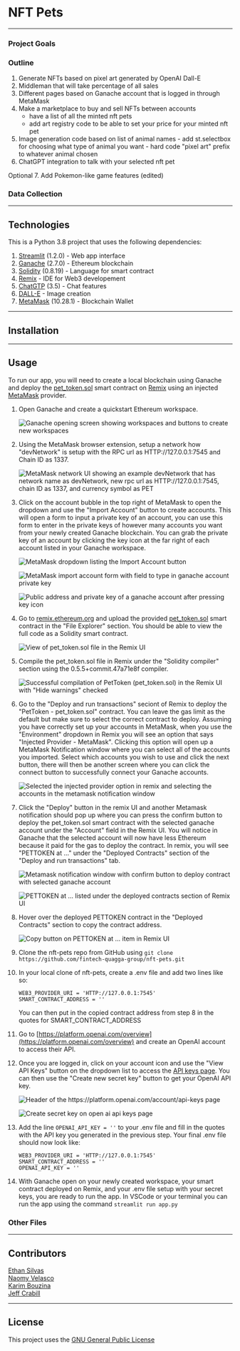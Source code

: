 # NFT Pets

---

### Project Goals 


### Outline
1. Generate NFTs based on pixel art generated by OpenAI Dall-E
2. Middleman that will take percentage of all sales
3. Different pages based on Ganache account that is logged in through MetaMask
4. Make a marketplace to buy and sell NFTs between accounts
	- have a list of all the minted nft pets
	- add art registry code to be able to set your price for your minted nft pet
5. Image generation code based on list of animal names
        - add st.selectbox for choosing what type of animal you want
        - hard code "pixel art" prefix to whatever animal chosen
6. ChatGPT integration to talk with your selected nft pet

Optional
7. Add Pokemon-like game features (edited) 

### Data Collection 


---

## Technologies

This is a Python 3.8 project that uses the following dependencies:

1. [Streamlit](https://streamlit.io/) (1.2.0) - Web app interface
2. [Ganache](https://trufflesuite.com/ganache/) (2.7.0) - Ethereum blockchain
3. [Solidity](https://soliditylang.org/) (0.8.19) - Language for smart contract
4. [Remix](https://remix-project.org/) - IDE for Web3 developement
5. [ChatGTP](https://openai.com/blog/chatgpt) (3.5) - Chat features
6. [DALL-E](https://labs.openai.com/) - Image creation
7. [MetaMask](https://MetaMask.io/) (10.28.1) - Blockchain Wallet
---

## Installation



---

## Usage
To run our app, you will need to create a local blockchain using Ganache and deploy the [pet_token.sol](./Smart_Contracts/pet_token.sol) smart contract on [Remix](https://remix.ethereum.org/) using an injected [MetaMask](https://metamask.io/) provider.

1. Open Ganache and create a quickstart Ethereum workspace. 

    ![Ganache opening screen showing workspaces and buttons to create new workspaces](./Resources/Images/ganache_workspaces.png)

2. Using the MetaMask browser extension, setup a network how "devNetwork" is setup with the RPC url as HTTP://127.0.0.1:7545 and Chain ID as 1337. 

    ![MetaMask network UI showing an example devNetwork that has network name as devNetwork, new rpc url as HTTP://127.0.0.1:7545, chain ID as 1337, and currency symbol as PET](./Resources/Images/metamask_network.png)

3. Click on the account bubble in the top right of MetaMask to open the dropdown and use the "Import Account" button to create accounts. This will open a form to input a private key of an account, you can use this form to enter in the private keys of however many accounts you want from your newly created Ganache blockchain. You can grab the private key of an account by clicking the key icon at the far right of each account listed in your Ganache workspace. 

    ![MetaMask dropdown listing the Import Account button](./Resources/Images/metamask_accounts.png)

    ![MetaMask import account form with field to type in ganache account private key](./Resources/Images/metamask_import_account.png)

    ![Public address and private key of a ganache account after pressing key icon](./Resources/Images/ganache_private_key.png)

4. Go to [remix.ethereum.org](https://remix.ethereum.org/) and upload the provided [pet_token.sol](./Smart_Contracts/pet_token.sol) smart contract in the "File Explorer" section. You should be able to view the full code as a Solidity smart contract.

    ![View of pet_token.sol file in the Remix UI](./Resources/Images/pet_token.png)

5. Compile the pet_token.sol file in Remix under the "Solidity compiler" section using the 0.5.5+commit.47a71e8f compiler. 

    ![Successful compilation of PetToken (pet_token.sol) in the Remix UI with "Hide warnings" checked](./Resources/Images/compile_pet_token.png)

6. Go to the "Deploy and run transactions" seciont of Remix to deploy the "PetToken - pet_token.sol" contract. You can leave the gas limit as the default but make sure to select the correct contract to deploy. Assuming you have correctly set up your accounts in MetaMask, when you use the "Environment" dropdown in Remix you will see an option that says "Injected Provider - MetaMask". Clicking this option will open up a MetaMask Notification window where you can select all of the accounts you imported. Select which accounts you wish to use and click the next button, there will then be another screen where you can click the connect button to successfully connect your Ganache accounts. 

    ![Selected the injected provider option in remix and selecting the accounts in the metamask notification window](./Resources/Images/deploy_accounts.png)

7. Click the "Deploy" button in the remix UI and another Metamask notification should pop up where you can press the confirm button to deploy the pet_token.sol smart contract with the selected ganache account under the "Account" field in the Remix UI. You will notice in Ganache that the selected account will now have less Ethereum because it paid for the gas to deploy the contract. In remix, you will see "PETTOKEN at ..." under the "Deployed Contracts" section of the "Deploy and run transactions" tab. 

    ![Metamask notification window with confirm button to deploy contract with selected ganache account](./Resources/Images/deploy_metamask.png)

    ![PETTOKEN at ... listed under the deployed contracts section of Remix UI](./Resources/Images/deployed_contracts.png)

8. Hover over the deployed PETTOKEN contract in the "Deployed Contracts" section to copy the contract address. 

    ![Copy button on PETTOKEN at ... item in Remix UI](./Resources/Images/copy_contract_address.png)

9. Clone the nft-pets repo from GitHub using `git clone https://github.com/fintech-quagga-group/nft-pets.git`

10. In your local clone of nft-pets, create a .env file and add two lines like so:

    ```
    WEB3_PROVIDER_URI = 'HTTP://127.0.0.1:7545'
    SMART_CONTRACT_ADDRESS = ''
    ```

    You can then put in the copied contract address from step 8 in the quotes for SMART_CONTRACT_ADDRESS

11. Go to [https://platform.openai.com/overview](https://platform.openai.com/overview) and create an OpenAI account to access their API. 

12. Once you are logged in, click on your account icon and use the "View API Keys" button on the dropdown list to access the [API keys page](https://platform.openai.com/account/api-keys). You can then use the "Create new secret key" button to get your OpenAI API key.

    ![Header of the https://platform.openai.com/account/api-keys page](./Resources/Images/openai_api_keys.png)

    ![Create secret key on open ai api keys page](./Resources/Images/create_secret_key.png)

13. Add the line `OPENAI_API_KEY = ''` to your .env file and fill in the quotes with the API key you generated in the previous step. Your final .env file should now look like: 

    ```
    WEB3_PROVIDER_URI = 'HTTP://127.0.0.1:7545'
    SMART_CONTRACT_ADDRESS = ''
    OPENAI_API_KEY = ''
    ```

14. With Ganache open on your newly created workspace, your smart contract deployed on Remix, and your .env file setup with your secret keys, you are ready to run the app. In VSCode or your terminal you can run the app using the command `streamlit run app.py`

### Other Files 


---

## Contributors

[Ethan Silvas](https://github.com/ethansilvas) <br>
[Naomy Velasco](https://github.com/naomynaomy) <br>
[Karim Bouzina](https://github.com/karim985) <br>
[Jeff Crabill](https://github.com/jeffreycrabill) <br>

---

## License

This project uses the [GNU General Public License](https://choosealicense.com/licenses/gpl-3.0/)